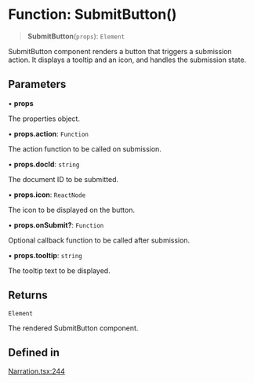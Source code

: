 # Function: SubmitButton()

> **SubmitButton**(`props`): `Element`

SubmitButton component renders a button that triggers a submission action.
It displays a tooltip and an icon, and handles the submission state.

## Parameters

• **props**

The properties object.

• **props.action**: `Function`

The action function to be called on submission.

• **props.docId**: `string`

The document ID to be submitted.

• **props.icon**: `ReactNode`

The icon to be displayed on the button.

• **props.onSubmit?**: `Function`

Optional callback function to be called after submission.

• **props.tooltip**: `string`

The tooltip text to be displayed.

## Returns

`Element`

The rendered SubmitButton component.

## Defined in

[Narration.tsx:244](https://github.com/edspencer/narrator-ai/blob/9728cb1b3e5041eeff1a44d2ebffcca474165895/packages/react/src/Narration.tsx#L244)
